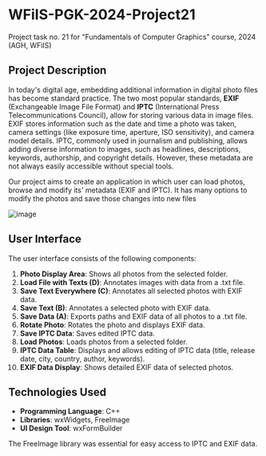# WFiIS-PGK-2024-Project21
Project task no. 21 for "Fundamentals of Computer Graphics" course, 2024 (AGH, WFiIS)

## Project Description

In today's digital age, embedding additional information in digital photo files has become standard practice. The two most popular standards, **EXIF** (Exchangeable Image File Format) and **IPTC** (International Press Telecommunications Council), allow for storing various data in image files. EXIF stores information such as the date and time a photo was taken, camera settings (like exposure time, aperture, ISO sensitivity), and camera model details. IPTC, commonly used in journalism and publishing, allows adding diverse information to images, such as headlines, descriptions, keywords, authorship, and copyright details. However, these metadata are not always easily accessible without special tools.

Our project aims to create an application in which user can load photos, browse and modify its' metadata (EXIF and IPTC). It has many options to modify the photos and save those changes into new files

![image](https://github.com/radek203/WFiIS-PGK-2024-Project21/assets/116189519/2db4ba73-45ae-41d0-85fc-721719aa7962)

## User Interface

The user interface consists of the following components:

1. **Photo Display Area**: Shows all photos from the selected folder.
2. **Load File with Texts (D)**: Annotates images with data from a .txt file.
3. **Save Text Everywhere (C)**: Annotates all selected photos with EXIF data.
4. **Save Text (B)**: Annotates a selected photo with EXIF data.
5. **Save Data (A)**: Exports paths and EXIF data of all photos to a .txt file.
6. **Rotate Photo**: Rotates the photo and displays EXIF data.
7. **Save IPTC Data**: Saves edited IPTC data.
8. **Load Photos**: Loads photos from a selected folder.
9. **IPTC Data Table**: Displays and allows editing of IPTC data (title, release date, city, country, author, keywords).
10. **EXIF Data Display**: Shows detailed EXIF data of selected photos.

## Technologies Used

- **Programming Language**: C++
- **Libraries**: wxWidgets, FreeImage
- **UI Design Tool**: wxFormBuilder

The FreeImage library was essential for easy access to IPTC and EXIF data.
